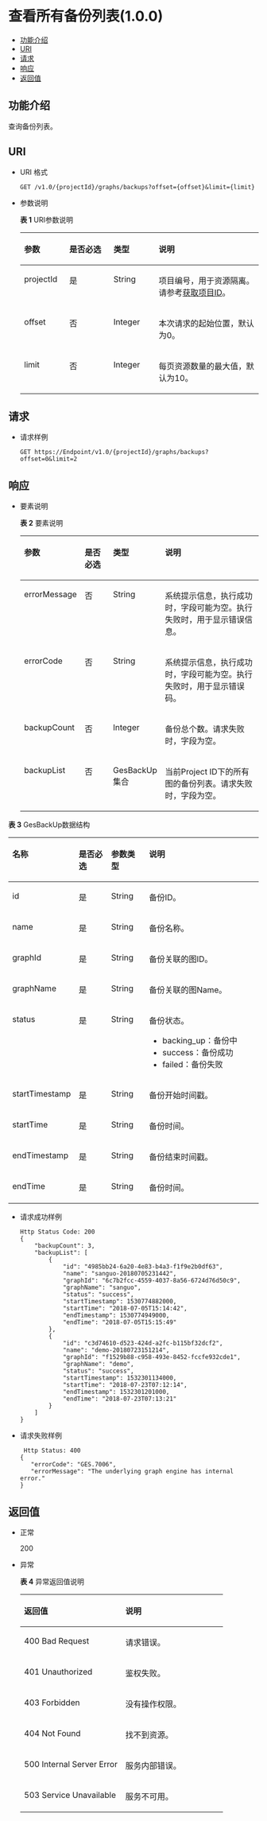 # 查看所有备份列表\(1.0.0\)<a name="ges_03_0032"></a>

-   [功能介绍](#section12977700)
-   [URI](#section49690438)
-   [请求](#section44560759)
-   [响应](#section65502512)
-   [返回值](#section52651698)

## 功能介绍<a name="section12977700"></a>

查询备份列表。

## URI<a name="section49690438"></a>

-   URI 格式

    ```
    GET /v1.0/{projectId}/graphs/backups?offset={offset}&limit={limit}
    ```

-   参数说明

    **表 1**  URI参数说明

    <a name="table45929424171252"></a>
    <table><thead align="left"><tr id="row24162990171252"><th class="cellrowborder" valign="top" width="18.96%" id="mcps1.2.5.1.1"><p id="p1558991017131"><a name="p1558991017131"></a><a name="p1558991017131"></a>参数</p>
    </th>
    <th class="cellrowborder" valign="top" width="18.509999999999998%" id="mcps1.2.5.1.2"><p id="p5482317517131"><a name="p5482317517131"></a><a name="p5482317517131"></a>是否必选</p>
    </th>
    <th class="cellrowborder" valign="top" width="18.96%" id="mcps1.2.5.1.3"><p id="p1149222217131"><a name="p1149222217131"></a><a name="p1149222217131"></a>类型</p>
    </th>
    <th class="cellrowborder" valign="top" width="43.57%" id="mcps1.2.5.1.4"><p id="p5845475217131"><a name="p5845475217131"></a><a name="p5845475217131"></a>说明</p>
    </th>
    </tr>
    </thead>
    <tbody><tr id="row13090892171252"><td class="cellrowborder" valign="top" width="18.96%" headers="mcps1.2.5.1.1 "><p id="p6158349917131"><a name="p6158349917131"></a><a name="p6158349917131"></a>projectId</p>
    </td>
    <td class="cellrowborder" valign="top" width="18.509999999999998%" headers="mcps1.2.5.1.2 "><p id="p2220752317131"><a name="p2220752317131"></a><a name="p2220752317131"></a>是</p>
    </td>
    <td class="cellrowborder" valign="top" width="18.96%" headers="mcps1.2.5.1.3 "><p id="p5397895217131"><a name="p5397895217131"></a><a name="p5397895217131"></a>String</p>
    </td>
    <td class="cellrowborder" valign="top" width="43.57%" headers="mcps1.2.5.1.4 "><p id="p51708449194548"><a name="p51708449194548"></a><a name="p51708449194548"></a>项目编号，用于资源隔离。请参考<a href="获取项目ID.md">获取项目ID</a>。</p>
    </td>
    </tr>
    <tr id="row12952117171252"><td class="cellrowborder" valign="top" width="18.96%" headers="mcps1.2.5.1.1 "><p id="p55067217131"><a name="p55067217131"></a><a name="p55067217131"></a>offset</p>
    </td>
    <td class="cellrowborder" valign="top" width="18.509999999999998%" headers="mcps1.2.5.1.2 "><p id="p4460444317131"><a name="p4460444317131"></a><a name="p4460444317131"></a>否</p>
    </td>
    <td class="cellrowborder" valign="top" width="18.96%" headers="mcps1.2.5.1.3 "><p id="p5619013517131"><a name="p5619013517131"></a><a name="p5619013517131"></a>Integer</p>
    </td>
    <td class="cellrowborder" valign="top" width="43.57%" headers="mcps1.2.5.1.4 "><p id="p5510708317131"><a name="p5510708317131"></a><a name="p5510708317131"></a>本次请求的起始位置，默认为0。</p>
    </td>
    </tr>
    <tr id="row44400793171252"><td class="cellrowborder" valign="top" width="18.96%" headers="mcps1.2.5.1.1 "><p id="p4196346217131"><a name="p4196346217131"></a><a name="p4196346217131"></a>limit</p>
    </td>
    <td class="cellrowborder" valign="top" width="18.509999999999998%" headers="mcps1.2.5.1.2 "><p id="p4359729517131"><a name="p4359729517131"></a><a name="p4359729517131"></a>否</p>
    </td>
    <td class="cellrowborder" valign="top" width="18.96%" headers="mcps1.2.5.1.3 "><p id="p4172001217131"><a name="p4172001217131"></a><a name="p4172001217131"></a>Integer</p>
    </td>
    <td class="cellrowborder" valign="top" width="43.57%" headers="mcps1.2.5.1.4 "><p id="p2387783017131"><a name="p2387783017131"></a><a name="p2387783017131"></a>每页资源数量的最大值，默认为10。</p>
    </td>
    </tr>
    </tbody>
    </table>


## 请求<a name="section44560759"></a>

-   请求样例

    ```
    GET https://Endpoint/v1.0/{projectId}/graphs/backups?offset=0&limit=2
    ```


## 响应<a name="section65502512"></a>

-   要素说明

    **表 2**  要素说明

    <a name="table2142875320414"></a>
    <table><thead align="left"><tr id="row6033959220414"><th class="cellrowborder" valign="top" width="17.299999999999997%" id="mcps1.2.5.1.1"><p id="p1201007920414"><a name="p1201007920414"></a><a name="p1201007920414"></a>参数</p>
    </th>
    <th class="cellrowborder" valign="top" width="14.09%" id="mcps1.2.5.1.2"><p id="p3329233120414"><a name="p3329233120414"></a><a name="p3329233120414"></a>是否必选</p>
    </th>
    <th class="cellrowborder" valign="top" width="16.17%" id="mcps1.2.5.1.3"><p id="p1232425120414"><a name="p1232425120414"></a><a name="p1232425120414"></a>类型</p>
    </th>
    <th class="cellrowborder" valign="top" width="52.44%" id="mcps1.2.5.1.4"><p id="p5874024720414"><a name="p5874024720414"></a><a name="p5874024720414"></a>说明</p>
    </th>
    </tr>
    </thead>
    <tbody><tr id="row5043373820414"><td class="cellrowborder" valign="top" width="17.299999999999997%" headers="mcps1.2.5.1.1 "><p id="p5566882220414"><a name="p5566882220414"></a><a name="p5566882220414"></a>errorMessage</p>
    </td>
    <td class="cellrowborder" valign="top" width="14.09%" headers="mcps1.2.5.1.2 "><p id="p1288074420414"><a name="p1288074420414"></a><a name="p1288074420414"></a>否</p>
    </td>
    <td class="cellrowborder" valign="top" width="16.17%" headers="mcps1.2.5.1.3 "><p id="p3670736720414"><a name="p3670736720414"></a><a name="p3670736720414"></a>String</p>
    </td>
    <td class="cellrowborder" valign="top" width="52.44%" headers="mcps1.2.5.1.4 "><p id="p2050674620414"><a name="p2050674620414"></a><a name="p2050674620414"></a>系统提示信息，执行成功时，字段可能为空。执行失败时，用于显示错误信息。</p>
    </td>
    </tr>
    <tr id="row2159864420414"><td class="cellrowborder" valign="top" width="17.299999999999997%" headers="mcps1.2.5.1.1 "><p id="p5125046020414"><a name="p5125046020414"></a><a name="p5125046020414"></a>errorCode</p>
    </td>
    <td class="cellrowborder" valign="top" width="14.09%" headers="mcps1.2.5.1.2 "><p id="p5764657720414"><a name="p5764657720414"></a><a name="p5764657720414"></a>否</p>
    </td>
    <td class="cellrowborder" valign="top" width="16.17%" headers="mcps1.2.5.1.3 "><p id="p3886117520414"><a name="p3886117520414"></a><a name="p3886117520414"></a>String</p>
    </td>
    <td class="cellrowborder" valign="top" width="52.44%" headers="mcps1.2.5.1.4 "><p id="p6074747720414"><a name="p6074747720414"></a><a name="p6074747720414"></a>系统提示信息，执行成功时，字段可能为空。执行失败时，用于显示错误码。</p>
    </td>
    </tr>
    <tr id="row2162931320414"><td class="cellrowborder" valign="top" width="17.299999999999997%" headers="mcps1.2.5.1.1 "><p id="p6017007620414"><a name="p6017007620414"></a><a name="p6017007620414"></a>backupCount</p>
    </td>
    <td class="cellrowborder" valign="top" width="14.09%" headers="mcps1.2.5.1.2 "><p id="p4193795020414"><a name="p4193795020414"></a><a name="p4193795020414"></a>否</p>
    </td>
    <td class="cellrowborder" valign="top" width="16.17%" headers="mcps1.2.5.1.3 "><p id="p4153080520414"><a name="p4153080520414"></a><a name="p4153080520414"></a>Integer</p>
    </td>
    <td class="cellrowborder" valign="top" width="52.44%" headers="mcps1.2.5.1.4 "><p id="p855207320414"><a name="p855207320414"></a><a name="p855207320414"></a>备份总个数。请求失败时，字段为空。</p>
    </td>
    </tr>
    <tr id="row3832471320414"><td class="cellrowborder" valign="top" width="17.299999999999997%" headers="mcps1.2.5.1.1 "><p id="p6044609420414"><a name="p6044609420414"></a><a name="p6044609420414"></a>backupList</p>
    </td>
    <td class="cellrowborder" valign="top" width="14.09%" headers="mcps1.2.5.1.2 "><p id="p6429548020414"><a name="p6429548020414"></a><a name="p6429548020414"></a>否</p>
    </td>
    <td class="cellrowborder" valign="top" width="16.17%" headers="mcps1.2.5.1.3 "><p id="p4055141920414"><a name="p4055141920414"></a><a name="p4055141920414"></a>GesBackUp集合</p>
    </td>
    <td class="cellrowborder" valign="top" width="52.44%" headers="mcps1.2.5.1.4 "><p id="p6343948620414"><a name="p6343948620414"></a><a name="p6343948620414"></a>当前Project ID下的所有图的备份列表。请求失败时，字段为空。</p>
    </td>
    </tr>
    </tbody>
    </table>


**表 3**  GesBackUp数据结构

<a name="table63340237171528"></a>
<table><thead align="left"><tr id="row21041408171528"><th class="cellrowborder" valign="top" width="15.98%" id="mcps1.2.5.1.1"><p id="p12771266171612"><a name="p12771266171612"></a><a name="p12771266171612"></a>名称</p>
</th>
<th class="cellrowborder" valign="top" width="15.6%" id="mcps1.2.5.1.2"><p id="p27839648171612"><a name="p27839648171612"></a><a name="p27839648171612"></a>是否必选</p>
</th>
<th class="cellrowborder" valign="top" width="16.35%" id="mcps1.2.5.1.3"><p id="p40418990171612"><a name="p40418990171612"></a><a name="p40418990171612"></a>参数类型</p>
</th>
<th class="cellrowborder" valign="top" width="52.07000000000001%" id="mcps1.2.5.1.4"><p id="p52712724171612"><a name="p52712724171612"></a><a name="p52712724171612"></a>说明</p>
</th>
</tr>
</thead>
<tbody><tr id="row45811374171528"><td class="cellrowborder" valign="top" width="15.98%" headers="mcps1.2.5.1.1 "><p id="p36209162171612"><a name="p36209162171612"></a><a name="p36209162171612"></a>id</p>
</td>
<td class="cellrowborder" valign="top" width="15.6%" headers="mcps1.2.5.1.2 "><p id="p47261034171612"><a name="p47261034171612"></a><a name="p47261034171612"></a>是</p>
</td>
<td class="cellrowborder" valign="top" width="16.35%" headers="mcps1.2.5.1.3 "><p id="p2938563171612"><a name="p2938563171612"></a><a name="p2938563171612"></a>String</p>
</td>
<td class="cellrowborder" valign="top" width="52.07000000000001%" headers="mcps1.2.5.1.4 "><p id="p36697020171612"><a name="p36697020171612"></a><a name="p36697020171612"></a>备份ID。</p>
</td>
</tr>
<tr id="row63797216171528"><td class="cellrowborder" valign="top" width="15.98%" headers="mcps1.2.5.1.1 "><p id="p42799720171612"><a name="p42799720171612"></a><a name="p42799720171612"></a>name</p>
</td>
<td class="cellrowborder" valign="top" width="15.6%" headers="mcps1.2.5.1.2 "><p id="p44225321171612"><a name="p44225321171612"></a><a name="p44225321171612"></a>是</p>
</td>
<td class="cellrowborder" valign="top" width="16.35%" headers="mcps1.2.5.1.3 "><p id="p25481287171612"><a name="p25481287171612"></a><a name="p25481287171612"></a>String</p>
</td>
<td class="cellrowborder" valign="top" width="52.07000000000001%" headers="mcps1.2.5.1.4 "><p id="p50718377171612"><a name="p50718377171612"></a><a name="p50718377171612"></a>备份名称。</p>
</td>
</tr>
<tr id="row11911792171528"><td class="cellrowborder" valign="top" width="15.98%" headers="mcps1.2.5.1.1 "><p id="p63822203171612"><a name="p63822203171612"></a><a name="p63822203171612"></a>graphId</p>
</td>
<td class="cellrowborder" valign="top" width="15.6%" headers="mcps1.2.5.1.2 "><p id="p2215992171612"><a name="p2215992171612"></a><a name="p2215992171612"></a>是</p>
</td>
<td class="cellrowborder" valign="top" width="16.35%" headers="mcps1.2.5.1.3 "><p id="p45277653171612"><a name="p45277653171612"></a><a name="p45277653171612"></a>String</p>
</td>
<td class="cellrowborder" valign="top" width="52.07000000000001%" headers="mcps1.2.5.1.4 "><p id="p43611258171612"><a name="p43611258171612"></a><a name="p43611258171612"></a>备份关联的图ID。</p>
</td>
</tr>
<tr id="row19122753171528"><td class="cellrowborder" valign="top" width="15.98%" headers="mcps1.2.5.1.1 "><p id="p50114901171612"><a name="p50114901171612"></a><a name="p50114901171612"></a>graphName</p>
</td>
<td class="cellrowborder" valign="top" width="15.6%" headers="mcps1.2.5.1.2 "><p id="p32775158171612"><a name="p32775158171612"></a><a name="p32775158171612"></a>是</p>
</td>
<td class="cellrowborder" valign="top" width="16.35%" headers="mcps1.2.5.1.3 "><p id="p37542173171612"><a name="p37542173171612"></a><a name="p37542173171612"></a>String</p>
</td>
<td class="cellrowborder" valign="top" width="52.07000000000001%" headers="mcps1.2.5.1.4 "><p id="p21017135171612"><a name="p21017135171612"></a><a name="p21017135171612"></a>备份关联的图Name。</p>
</td>
</tr>
<tr id="row42531706171528"><td class="cellrowborder" valign="top" width="15.98%" headers="mcps1.2.5.1.1 "><p id="p20670925171612"><a name="p20670925171612"></a><a name="p20670925171612"></a>status</p>
</td>
<td class="cellrowborder" valign="top" width="15.6%" headers="mcps1.2.5.1.2 "><p id="p63732238171612"><a name="p63732238171612"></a><a name="p63732238171612"></a>是</p>
</td>
<td class="cellrowborder" valign="top" width="16.35%" headers="mcps1.2.5.1.3 "><p id="p62037655171612"><a name="p62037655171612"></a><a name="p62037655171612"></a>String</p>
</td>
<td class="cellrowborder" valign="top" width="52.07000000000001%" headers="mcps1.2.5.1.4 "><p id="p58994193171612"><a name="p58994193171612"></a><a name="p58994193171612"></a>备份状态。</p>
<a name="ul13800356171612"></a><a name="ul13800356171612"></a><ul id="ul13800356171612"><li>backing_up：备份中</li><li>success：备份成功</li><li>failed：备份失败</li></ul>
</td>
</tr>
<tr id="row53438158171528"><td class="cellrowborder" valign="top" width="15.98%" headers="mcps1.2.5.1.1 "><p id="p15807486171612"><a name="p15807486171612"></a><a name="p15807486171612"></a>startTimestamp</p>
</td>
<td class="cellrowborder" valign="top" width="15.6%" headers="mcps1.2.5.1.2 "><p id="p5337986171612"><a name="p5337986171612"></a><a name="p5337986171612"></a>是</p>
</td>
<td class="cellrowborder" valign="top" width="16.35%" headers="mcps1.2.5.1.3 "><p id="p29723751171612"><a name="p29723751171612"></a><a name="p29723751171612"></a>String</p>
</td>
<td class="cellrowborder" valign="top" width="52.07000000000001%" headers="mcps1.2.5.1.4 "><p id="p58813653171612"><a name="p58813653171612"></a><a name="p58813653171612"></a>备份开始时间戳。</p>
</td>
</tr>
<tr id="row9506741171528"><td class="cellrowborder" valign="top" width="15.98%" headers="mcps1.2.5.1.1 "><p id="p59697931171612"><a name="p59697931171612"></a><a name="p59697931171612"></a>startTime</p>
</td>
<td class="cellrowborder" valign="top" width="15.6%" headers="mcps1.2.5.1.2 "><p id="p3694261171612"><a name="p3694261171612"></a><a name="p3694261171612"></a>是</p>
</td>
<td class="cellrowborder" valign="top" width="16.35%" headers="mcps1.2.5.1.3 "><p id="p30799715171612"><a name="p30799715171612"></a><a name="p30799715171612"></a>String</p>
</td>
<td class="cellrowborder" valign="top" width="52.07000000000001%" headers="mcps1.2.5.1.4 "><p id="p11748990171612"><a name="p11748990171612"></a><a name="p11748990171612"></a>备份时间。</p>
</td>
</tr>
<tr id="row65618524171556"><td class="cellrowborder" valign="top" width="15.98%" headers="mcps1.2.5.1.1 "><p id="p42188120171612"><a name="p42188120171612"></a><a name="p42188120171612"></a>endTimestamp</p>
</td>
<td class="cellrowborder" valign="top" width="15.6%" headers="mcps1.2.5.1.2 "><p id="p61794529171612"><a name="p61794529171612"></a><a name="p61794529171612"></a>是</p>
</td>
<td class="cellrowborder" valign="top" width="16.35%" headers="mcps1.2.5.1.3 "><p id="p39300914171612"><a name="p39300914171612"></a><a name="p39300914171612"></a>String</p>
</td>
<td class="cellrowborder" valign="top" width="52.07000000000001%" headers="mcps1.2.5.1.4 "><p id="p29257460171612"><a name="p29257460171612"></a><a name="p29257460171612"></a>备份结束时间戳。</p>
</td>
</tr>
<tr id="row4630633717160"><td class="cellrowborder" valign="top" width="15.98%" headers="mcps1.2.5.1.1 "><p id="p55178692171612"><a name="p55178692171612"></a><a name="p55178692171612"></a>endTime</p>
</td>
<td class="cellrowborder" valign="top" width="15.6%" headers="mcps1.2.5.1.2 "><p id="p40289078171612"><a name="p40289078171612"></a><a name="p40289078171612"></a>是</p>
</td>
<td class="cellrowborder" valign="top" width="16.35%" headers="mcps1.2.5.1.3 "><p id="p42189909171612"><a name="p42189909171612"></a><a name="p42189909171612"></a>String</p>
</td>
<td class="cellrowborder" valign="top" width="52.07000000000001%" headers="mcps1.2.5.1.4 "><p id="p61939464171612"><a name="p61939464171612"></a><a name="p61939464171612"></a>备份时间。</p>
</td>
</tr>
</tbody>
</table>

-   请求成功样例

    ```
    Http Status Code: 200
    {
        "backupCount": 3,
        "backupList": [
            {
                "id": "4985bb24-6a20-4e83-b4a3-f1f9e2b0df63",
                "name": "sanguo-20180705231442",
                "graphId": "6c7b2fcc-4559-4037-8a56-6724d76d50c9",
                "graphName": "sanguo",
                "status": "success",
                "startTimestamp": 1530774882000,
                "startTime": "2018-07-05T15:14:42",
                "endTimestamp": 1530774949000,
                "endTime": "2018-07-05T15:15:49"
            },
            {
                "id": "c3d74610-d523-424d-a2fc-b115bf32dcf2",
                "name": "demo-20180723151214",
                "graphId": "f1529b88-c958-493e-8452-fccfe932cde1",
                "graphName": "demo",
                "status": "success",
                "startTimestamp": 1532301134000,
                "startTime": "2018-07-23T07:12:14",
                "endTimestamp": 1532301201000,
                "endTime": "2018-07-23T07:13:21"
            }
        ]
    }
    ```

-   请求失败样例

    ```
     Http Status: 400
    {
       "errorCode": "GES.7006",
       "errorMessage": "The underlying graph engine has internal error."
    }
    ```


## 返回值<a name="section52651698"></a>

-   正常

    200

-   异常

    **表 4**  异常返回值说明

    <a name="table21182911172628"></a>
    <table><thead align="left"><tr id="row22686601172628"><th class="cellrowborder" valign="top" width="50%" id="mcps1.2.3.1.1"><p id="p29113043172638"><a name="p29113043172638"></a><a name="p29113043172638"></a>返回值</p>
    </th>
    <th class="cellrowborder" valign="top" width="50%" id="mcps1.2.3.1.2"><p id="p9346244172638"><a name="p9346244172638"></a><a name="p9346244172638"></a>说明</p>
    </th>
    </tr>
    </thead>
    <tbody><tr id="row13233353172628"><td class="cellrowborder" valign="top" width="50%" headers="mcps1.2.3.1.1 "><p id="p50316832172638"><a name="p50316832172638"></a><a name="p50316832172638"></a>400 Bad Request</p>
    </td>
    <td class="cellrowborder" valign="top" width="50%" headers="mcps1.2.3.1.2 "><p id="p49131611172638"><a name="p49131611172638"></a><a name="p49131611172638"></a>请求错误。</p>
    </td>
    </tr>
    <tr id="row657300172628"><td class="cellrowborder" valign="top" width="50%" headers="mcps1.2.3.1.1 "><p id="p47920375172638"><a name="p47920375172638"></a><a name="p47920375172638"></a>401 Unauthorized</p>
    </td>
    <td class="cellrowborder" valign="top" width="50%" headers="mcps1.2.3.1.2 "><p id="p56345162172638"><a name="p56345162172638"></a><a name="p56345162172638"></a>鉴权失败。</p>
    </td>
    </tr>
    <tr id="row23989959172628"><td class="cellrowborder" valign="top" width="50%" headers="mcps1.2.3.1.1 "><p id="p4998764172638"><a name="p4998764172638"></a><a name="p4998764172638"></a>403 Forbidden</p>
    </td>
    <td class="cellrowborder" valign="top" width="50%" headers="mcps1.2.3.1.2 "><p id="p2246721172638"><a name="p2246721172638"></a><a name="p2246721172638"></a>没有操作权限。</p>
    </td>
    </tr>
    <tr id="row49197943172628"><td class="cellrowborder" valign="top" width="50%" headers="mcps1.2.3.1.1 "><p id="p27247364172638"><a name="p27247364172638"></a><a name="p27247364172638"></a>404 Not Found</p>
    </td>
    <td class="cellrowborder" valign="top" width="50%" headers="mcps1.2.3.1.2 "><p id="p59552853172638"><a name="p59552853172638"></a><a name="p59552853172638"></a>找不到资源。</p>
    </td>
    </tr>
    <tr id="row13744769172628"><td class="cellrowborder" valign="top" width="50%" headers="mcps1.2.3.1.1 "><p id="p61704332172638"><a name="p61704332172638"></a><a name="p61704332172638"></a>500 Internal Server Error</p>
    </td>
    <td class="cellrowborder" valign="top" width="50%" headers="mcps1.2.3.1.2 "><p id="p31994980172638"><a name="p31994980172638"></a><a name="p31994980172638"></a>服务内部错误。</p>
    </td>
    </tr>
    <tr id="row305099172628"><td class="cellrowborder" valign="top" width="50%" headers="mcps1.2.3.1.1 "><p id="p37564761172638"><a name="p37564761172638"></a><a name="p37564761172638"></a>503 Service Unavailable</p>
    </td>
    <td class="cellrowborder" valign="top" width="50%" headers="mcps1.2.3.1.2 "><p id="p22846801172638"><a name="p22846801172638"></a><a name="p22846801172638"></a>服务不可用。</p>
    </td>
    </tr>
    </tbody>
    </table>


